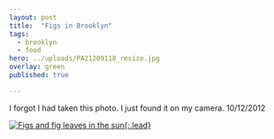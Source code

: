 ```yaml
---
layout: post
title:  "Figs in Brooklyn"
tags:
  - brooklyn
  - food
hero: ../uploads/PA21209118_resize.jpg
overlay: green
published: true

---
```


I forgot I had taken this photo. I just found it on my camera. 10/12/2012

[![Figs and fig leaves in the sun](../uploads/PA21209118_resize.jpg){:.lead}](../uploads/PA21209118.jpg)
